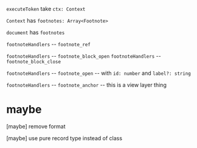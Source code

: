 `executeToken` take `ctx: Context`

`Context` has `footnotes: Array<Footnote>`

`document` has `footnotes`

`footnoteHandlers` -- `footnote_ref`

`footnoteHandlers` -- `footnote_block_open`
`footnoteHandlers` -- `footnote_block_close`

`footnoteHandlers` -- `footnote_open` -- with `id: number` and `label?: string`

`footnoteHandlers` -- `footnote_anchor` -- this is a view layer thing

# maybe

[maybe] remove format

[maybe] use pure record type instead of class
